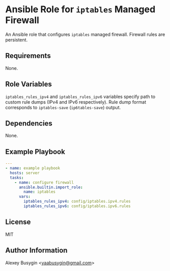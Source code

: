 Ansible Role for `iptables` Managed Firewall
============================================

An Ansible role that configures `iptables` managed firewall. Firewall rules are
persistent.

Requirements
------------

None.

Role Variables
--------------

`iptables_rules_ipv4` and `iptables_rules_ipv6` variables specify path to custom
rule dumps (IPv4 and IPv6 respectively). Rule dump format corresponds to
`iptables-save` (`ip6tables-save`) output.

Dependencies
------------

None.

Example Playbook
----------------

```yaml
---
- name: example playbook
  hosts: server
  tasks:
    - name: configure firewall
      ansible.builtin.import_role:
        name: iptables
      vars:
        iptables_rules_ipv4: config/iptables.ipv4.rules
        iptables_rules_ipv6: config/iptables.ipv6.rules
```

License
-------

MIT

Author Information
------------------

Alexey Busygin \<yaabusygin@gmail.com\>
